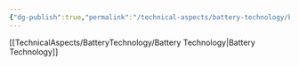 ```yaml
---
{"dg-publish":true,"permalink":"/technical-aspects/battery-technology/battery-technology-branches/recycling-and-sustainability/"}
---
```


[[TechnicalAspects/BatteryTechnology/Battery Technology\|Battery Technology]]
